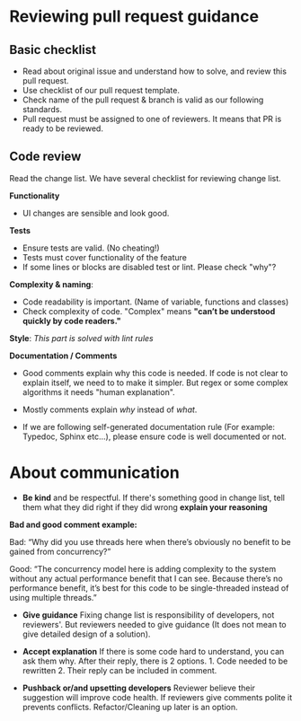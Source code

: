 # Reviewing pull request guidance

## Basic checklist

- Read about original issue and understand how to solve, and review this pull request.
- Use checklist of our pull request template.
- Check name of the pull request & branch is valid as our following standards.
- Pull request must be assigned to one of reviewers. It means that PR is ready to be reviewed.

## Code review

Read the change list. We have several checklist for reviewing change list.

**Functionality**

- UI changes are sensible and look good.

**Tests**

- Ensure tests are valid. (No cheating!)
- Tests must cover functionality of the feature
- If some lines or blocks are disabled test or lint. Please check "why"?

**Complexity & naming**:

- Code readability is important. (Name of variable, functions and classes)
- Check complexity of code. "Complex" means **"can’t be understood quickly by code readers."**

**Style**: _This part is solved with lint rules_

**Documentation / Comments**

- Good comments explain why this code is needed. If code is not clear to explain itself, we need to to make it simpler. But regex or some complex algorithms it needs "human explanation".
- Mostly comments explain _why_ instead of _what_.

- If we are following self-generated documentation rule (For example: Typedoc, Sphinx etc...), please ensure code is well documented or not.

# About communication

- **Be kind** and be respectful. If there's something good in change list, tell them what they did right if they did wrong **explain your reasoning**

**Bad and good comment example:**

Bad: “Why did you use threads here when there’s obviously no benefit to be gained from concurrency?”

Good: “The concurrency model here is adding complexity to the system without any actual performance benefit that I can see. Because there’s no performance benefit, it’s best for this code to be single-threaded instead of using multiple threads.”

- **Give guidance**
  Fixing change list is responsibility of developers, not reviewers'. But reviewers needed to give guidance (It does not mean to give detailed design of a solution).

- **Accept explanation**
  If there is some code hard to understand, you can ask them why. After their reply, there is 2 options. 1. Code needed to be rewritten 2. Their reply can be included in comment.

- **Pushback or/and upsetting developers**
  Reviewer believe their suggestion will improve code health. If reviewers give comments polite it prevents conflicts. Refactor/Cleaning up later is an option.
